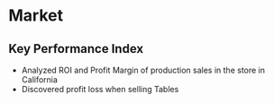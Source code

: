 # Market

## Key Performance Index
- Analyzed ROI and Profit Margin of production sales in the store in California
- Discovered profit loss when selling Tables
